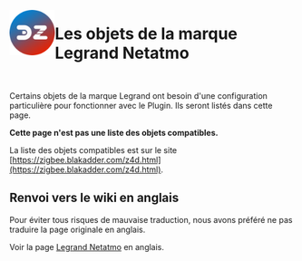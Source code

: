 <a href="Home.md"><img align="left" width="80" height="80" src="../Images/logo_Z4D.png" alt="Logo"></a>

# Les objets de la marque Legrand Netatmo

</br>

Certains objets de la marque Legrand ont besoin d'une configuration particulière pour fonctionner avec le Plugin. Ils seront listés dans cette page.

**Cette page n'est pas une liste des objets compatibles.**

La liste des objets compatibles est sur le site [https://zigbee.blakadder.com/z4d.html](https://zigbee.blakadder.com/z4d.html).

## Renvoi vers le wiki en anglais

Pour éviter tous risques de mauvaise traduction, nous avons préféré ne pas traduire la page originale en anglais.

Voir la page [Legrand Netatmo](../en-eng/Corner_Legrand-Netatmo.md) en anglais.
